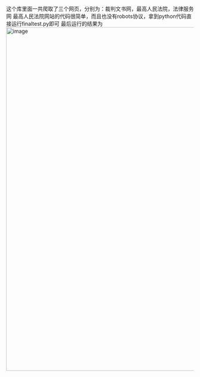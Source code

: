 这个库里面一共爬取了三个网页，分别为：裁判文书网，最高人民法院，法律服务网
最高人民法院网站的代码很简单，而且也没有robots协议，拿到python代码直接运行finaltest.py即可
最后运行的结果为
<img width="920" alt="image" src="https://github.com/chinaroot529/spyder/assets/124231718/3f520131-ac37-4300-abcd-49793ea334a5">
